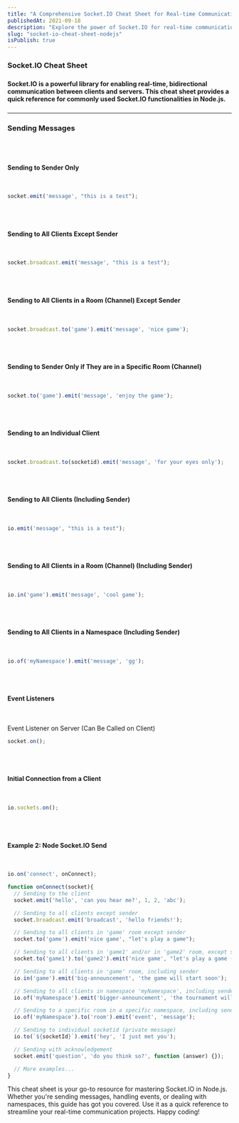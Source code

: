 ```yaml
---
title: "A Comprehensive Socket.IO Cheat Sheet for Real-time Communication in Node.js"
publishedAt: 2021-09-18
description: "Explore the power of Socket.IO for real-time communication in Node.js with this comprehensive cheat sheet. Whether you're a seasoned developer or just diving into the world of Socket.IO, this guide provides a quick reference to help you master the art of emitting messages to clients, handling events, and managing rooms and namespaces."
slug: "socket-io-cheat-sheet-nodejs"
isPublish: true
---
```


### Socket.IO Cheat Sheet
###
#### Socket.IO is a powerful library for enabling real-time, bidirectional communication between clients and servers. This cheat sheet provides a quick reference for commonly used Socket.IO functionalities in Node.js.

### 
---
### 

### Sending Messages

<br /> <br />

#### Sending to Sender Only

<br />

```javascript
socket.emit('message', "this is a test");
```

<br /> <br />

#### Sending to All Clients Except Sender

<br />

```javascript
socket.broadcast.emit('message', "this is a test");
```

<br /> <br />

#### Sending to All Clients in a Room (Channel) Except Sender

<br />

```javascript
socket.broadcast.to('game').emit('message', 'nice game');
```

<br /><br />

#### Sending to Sender Only if They are in a Specific Room (Channel)

<br />

```javascript
socket.to('game').emit('message', 'enjoy the game');
```

<br /><br />

#### Sending to an Individual Client

<br />

```javascript
socket.broadcast.to(socketid).emit('message', 'for your eyes only');
```

<br /><br />

#### Sending to All Clients (Including Sender)

<br />

```javascript
io.emit('message', "this is a test");
```

<br /><br />

#### Sending to All Clients in a Room (Channel) (Including Sender)

<br />

```javascript
io.in('game').emit('message', 'cool game');
```

<br /><br />

#### Sending to All Clients in a Namespace (Including Sender)

<br />

```javascript
io.of('myNamespace').emit('message', 'gg');
```

<br /><br />

#### Event Listeners

<br />

Event Listener on Server (Can Be Called on Client)
```javascript
socket.on();
```

<br /><br />

#### Initial Connection from a Client

<br />

```javascript
io.sockets.on();
```

<br /><br />

#### Example 2: Node Socket.IO Send

<br />

```javascript
io.on('connect', onConnect);
```

```ts
function onConnect(socket){
  // Sending to the client
  socket.emit('hello', 'can you hear me?', 1, 2, 'abc');

  // Sending to all clients except sender
  socket.broadcast.emit('broadcast', 'hello friends!');

  // Sending to all clients in 'game' room except sender
  socket.to('game').emit('nice game', "let's play a game");

  // Sending to all clients in 'game1' and/or in 'game2' room, except sender
  socket.to('game1').to('game2').emit('nice game', "let's play a game (too)");

  // Sending to all clients in 'game' room, including sender
  io.in('game').emit('big-announcement', 'the game will start soon');

  // Sending to all clients in namespace 'myNamespace', including sender
  io.of('myNamespace').emit('bigger-announcement', 'the tournament will start soon');

  // Sending to a specific room in a specific namespace, including sender
  io.of('myNamespace').to('room').emit('event', 'message');

  // Sending to individual socketid (private message)
  io.to(`${socketId}`).emit('hey', 'I just met you');

  // Sending with acknowledgement
  socket.emit('question', 'do you think so?', function (answer) {});

  // More examples...
}
```
This cheat sheet is your go-to resource for mastering Socket.IO in Node.js. Whether you're sending messages, handling events, or dealing with namespaces, this guide has got you covered. Use it as a quick reference to streamline your real-time communication projects. Happy coding!